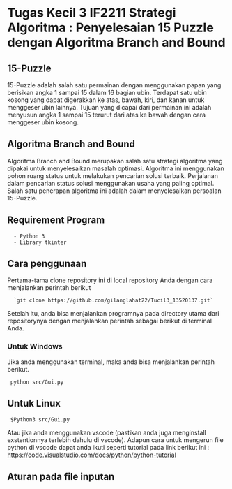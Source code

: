 # Tugas Kecil 3 IF2211 Strategi Algoritma : Penyelesaian 15 Puzzle dengan Algoritma Branch and Bound

## 15-Puzzle
15-Puzzle adalah salah satu permainan dengan menggunakan papan yang berisikan angka 1 sampai 15 dalam 16 bagian ubin. Terdapat satu ubin kosong yang dapat digerakkan ke atas, bawah, kiri, dan kanan untuk menggeser ubin lainnya. Tujuan yang dicapai dari permainan ini adalah menyusun angka 1 sampai 15 terurut dari atas ke bawah dengan cara menggeser ubin kosong. 

## Algoritma Branch and Bound
Algoritma Branch and Bound merupakan salah satu strategi algoritma yang dipakai untuk menyelesaikan masalah optimasi. Algoritma ini menggunakan pohon ruang status untuk melakukan pencarian solusi terbaik. Perjalanan dalam pencarian status solusi menggunakan usaha yang paling optimal. Salah satu penerapan algoritma ini adalah dalam menyelesaikan persoalan 15-Puzzle.

## Requirement Program
```
  - Python 3
  - Library tkinter
```

## Cara penggunaan
Pertama-tama clone repository ini di local repository Anda dengan cara menjalankan perintah berikut

```
  `git clone https://github.com/gilanglahat22/Tucil3_13520137.git`
```
Setelah itu, anda bisa menjalankan programnya pada directory utama dari repositorynya dengan menjalankan perintah sebagai berikut di terminal Anda.

### Untuk Windows
Jika anda menggunakan terminal, maka anda bisa menjalankan perintah berikut.
```
 python src/Gui.py
```
## Untuk Linux
```
 $Python3 src/Gui.py
```

Atau jika anda menggunakan vscode (pastikan anda juga menginstall exstentionnya terlebih dahulu di vscode). 
    Adapun cara untuk mengerun file python di vscode dapat anda ikuti seperti tutorial pada link berikut ini : https://code.visualstudio.com/docs/python/python-tutorial
    
## Aturan pada file inputan

    
